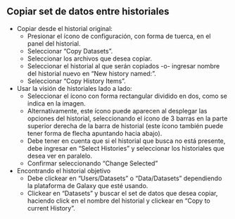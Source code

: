 ## Copiar set de datos entre historiales

* Copiar desde el historial original:
    * Presionar el ícono de configuración, con forma de tuerca, en el panel del historial.
    * Seleccionar “Copy Datasets”.
    * Seleccionar los archivos que desea copiar.
    * Seleccionar el historial al que serán copiados -o- ingresar nombre del historial nuevo en “New history named:”.
    * Seleccionar “Copy History Items”.
* Usar la visión de historiales lado a lado:
    * Seleccionar el ícono con forma rectangular dividido en dos, como se indica en la imagen.
    * Alternativamente, este ícono puede aparecen al desplegar las opciones del historial, seleccionando el ícono de 3 barras en la parte superior derecha de la barra de historial (este ícono también puede tener forma de flecha apuntando hacia abajo).
    * Debe tener en cuenta que si el historial que busca no está presente, debe ingresar en “Select Histories” y seleccionar los historiales que desea ver en paralelo.
    * Confirmar seleccionando “Change Selected”
* Encontrando el historial objetivo
    * Debe clickear en “Users/Datasets” o “Data/Datasets” dependiendo la plataforma de Galaxy que esté usando.
    * Clickear en “Datasets” y buscar el set de datos que desea copiar, haciendo click en el nombre del historial y clickear en “Copy to current History”.
